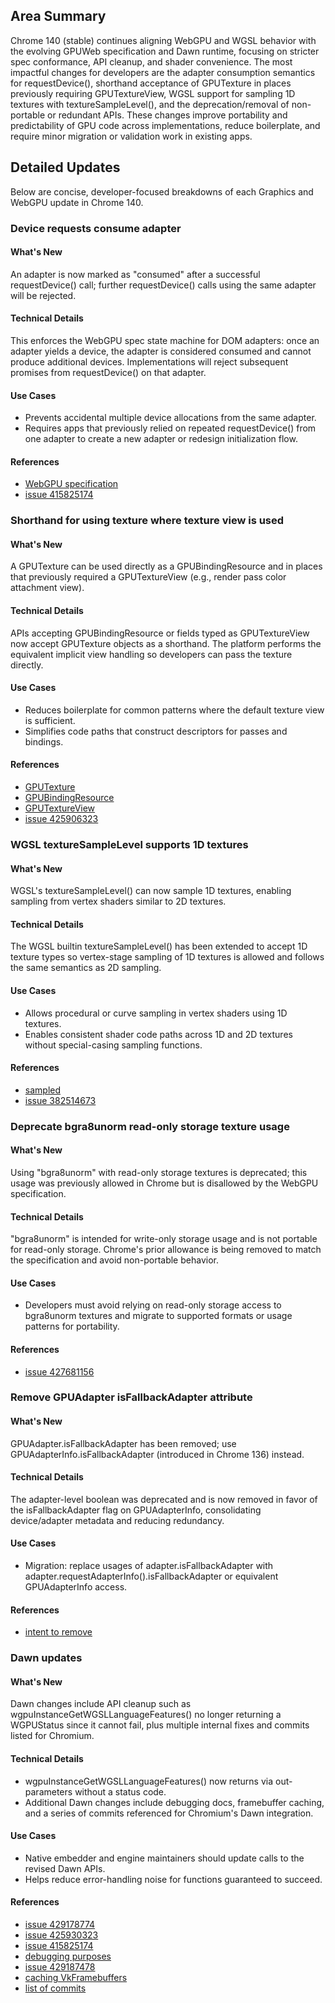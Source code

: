 ## Area Summary

Chrome 140 (stable) continues aligning WebGPU and WGSL behavior with the evolving GPUWeb specification and Dawn runtime, focusing on stricter spec conformance, API cleanup, and shader convenience. The most impactful changes for developers are the adapter consumption semantics for requestDevice(), shorthand acceptance of GPUTexture in places previously requiring GPUTextureView, WGSL support for sampling 1D textures with textureSampleLevel(), and the deprecation/removal of non-portable or redundant APIs. These changes improve portability and predictability of GPU code across implementations, reduce boilerplate, and require minor migration or validation work in existing apps.

## Detailed Updates

Below are concise, developer-focused breakdowns of each Graphics and WebGPU update in Chrome 140.

### Device requests consume adapter

#### What's New
An adapter is now marked as "consumed" after a successful requestDevice() call; further requestDevice() calls using the same adapter will be rejected.

#### Technical Details
This enforces the WebGPU spec state machine for DOM adapters: once an adapter yields a device, the adapter is considered consumed and cannot produce additional devices. Implementations will reject subsequent promises from requestDevice() on that adapter.

#### Use Cases
- Prevents accidental multiple device allocations from the same adapter.
- Requires apps that previously relied on repeated requestDevice() from one adapter to create a new adapter or redesign initialization flow.

#### References
- [WebGPU specification](https://gpuweb.github.io/gpuweb/#ref-for-dom-adapter-state-consumed%E2%91%A1)
- [issue 415825174](https://issues.chromium.org/issues/415825174)

### Shorthand for using texture where texture view is used

#### What's New
A GPUTexture can be used directly as a GPUBindingResource and in places that previously required a GPUTextureView (e.g., render pass color attachment view).

#### Technical Details
APIs accepting GPUBindingResource or fields typed as GPUTextureView now accept GPUTexture objects as a shorthand. The platform performs the equivalent implicit view handling so developers can pass the texture directly.

#### Use Cases
- Reduces boilerplate for common patterns where the default texture view is sufficient.
- Simplifies code paths that construct descriptors for passes and bindings.

#### References
- [GPUTexture](https://gpuweb.github.io/gpuweb/#gputexture)
- [GPUBindingResource](https://gpuweb.github.io/gpuweb/#typedefdef-gpubindingresource)
- [GPUTextureView](https://gpuweb.github.io/gpuweb/#dictdef-gpubufferbinding)
- [issue 425906323](https://issues.chromium.org/issues/425906323)

### WGSL textureSampleLevel supports 1D textures

#### What's New
WGSL's textureSampleLevel() can now sample 1D textures, enabling sampling from vertex shaders similar to 2D textures.

#### Technical Details
The WGSL builtin textureSampleLevel() has been extended to accept 1D texture types so vertex-stage sampling of 1D textures is allowed and follows the same semantics as 2D sampling.

#### Use Cases
- Allows procedural or curve sampling in vertex shaders using 1D textures.
- Enables consistent shader code paths across 1D and 2D textures without special-casing sampling functions.

#### References
- [sampled](https://gpuweb.github.io/gpuweb/wgsl/#texturesamplelevel)
- [issue 382514673](https://issues.chromium.org/issues/382514673)

### Deprecate bgra8unorm read-only storage texture usage

#### What's New
Using "bgra8unorm" with read-only storage textures is deprecated; this usage was previously allowed in Chrome but is disallowed by the WebGPU specification.

#### Technical Details
"bgra8unorm" is intended for write-only storage usage and is not portable for read-only storage. Chrome's prior allowance is being removed to match the specification and avoid non-portable behavior.

#### Use Cases
- Developers must avoid relying on read-only storage access to bgra8unorm textures and migrate to supported formats or usage patterns for portability.

#### References
- [issue 427681156](https://issues.chromium.org/issues/427681156)

### Remove GPUAdapter isFallbackAdapter attribute

#### What's New
GPUAdapter.isFallbackAdapter has been removed; use GPUAdapterInfo.isFallbackAdapter (introduced in Chrome 136) instead.

#### Technical Details
The adapter-level boolean was deprecated and is now removed in favor of the isFallbackAdapter flag on GPUAdapterInfo, consolidating device/adapter metadata and reducing redundancy.

#### Use Cases
- Migration: replace usages of adapter.isFallbackAdapter with adapter.requestAdapterInfo().isFallbackAdapter or equivalent GPUAdapterInfo access.

#### References
- [intent to remove](https://groups.google.com/a/chromium.org/g/blink-dev/c/Wzr22XXV3s8)

### Dawn updates

#### What's New
Dawn changes include API cleanup such as wgpuInstanceGetWGSLLanguageFeatures() no longer returning a WGPUStatus since it cannot fail, plus multiple internal fixes and commits listed for Chromium.

#### Technical Details
- wgpuInstanceGetWGSLLanguageFeatures() now returns via out-parameters without a status code.
- Additional Dawn changes include debugging docs, framebuffer caching, and a series of commits referenced for Chromium's Dawn integration.

#### Use Cases
- Native embedder and engine maintainers should update calls to the revised Dawn APIs.
- Helps reduce error-handling noise for functions guaranteed to succeed.

#### References
- [issue 429178774](https://issues.chromium.org/issues/429178774)
- [issue 425930323](https://issues.chromium.org/issues/425930323)
- [issue 415825174](https://issues.chromium.org/issues/415825174)
- [debugging purposes](https://dawn.googlesource.com/dawn/+/refs/heads/main/docs/dawn/debugging.md)
- [issue 429187478](http://issues.chromium.org/issues/429187478)
- [caching VkFramebuffers](https://dawn.googlesource.com/dawn/+/ddf2e1f61d20171ecd10ae3be70acb750a56686d)
- [list of commits](https://dawn.googlesource.com/dawn/+log/chromium/7258..chromium/7339?n=1000)